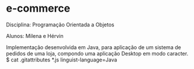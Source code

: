 # e-commerce

Disciplina: Programação Orientada a Objetos

Alunos: Milena e Hérvin

Implementação desenvolvida em Java, para aplicação de um sistema de pedidos de uma loja, compondo uma aplicação Desktop em modo caracter.
$ cat .gitattributes
*.js linguist-language=Java
